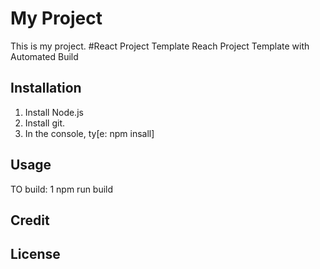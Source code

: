 # My Project
This is my project.
#React Project Template
Reach Project Template with Automated Build
## Installation
1. Install Node.js
2. Install git.
3. In the console, ty[e: npm insall]
## Usage
TO build: 
1 npm run build
## Credit
## License
